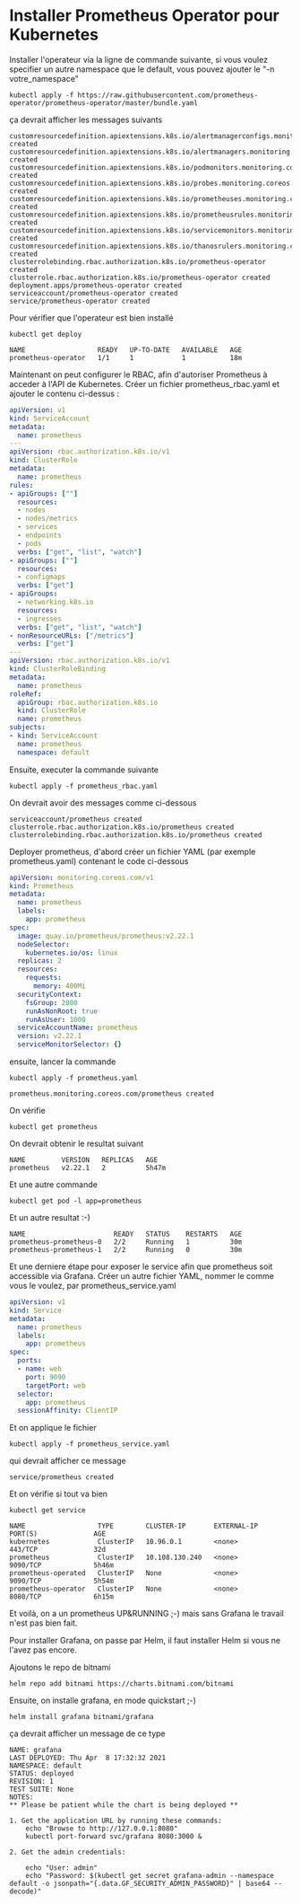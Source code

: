 # Installer Prometheus Operator pour Kubernetes

Installer l'operateur via la ligne de commande suivante, si vous voulez specifier un autre namespace que le default, vous pouvez ajouter le "-n votre_namespace"

```
kubectl apply -f https://raw.githubusercontent.com/prometheus-operator/prometheus-operator/master/bundle.yaml
```

ça devrait afficher les messages suivants

```
customresourcedefinition.apiextensions.k8s.io/alertmanagerconfigs.monitoring.coreos.com created
customresourcedefinition.apiextensions.k8s.io/alertmanagers.monitoring.coreos.com created
customresourcedefinition.apiextensions.k8s.io/podmonitors.monitoring.coreos.com created
customresourcedefinition.apiextensions.k8s.io/probes.monitoring.coreos.com created
customresourcedefinition.apiextensions.k8s.io/prometheuses.monitoring.coreos.com created
customresourcedefinition.apiextensions.k8s.io/prometheusrules.monitoring.coreos.com created
customresourcedefinition.apiextensions.k8s.io/servicemonitors.monitoring.coreos.com created
customresourcedefinition.apiextensions.k8s.io/thanosrulers.monitoring.coreos.com created
clusterrolebinding.rbac.authorization.k8s.io/prometheus-operator created
clusterrole.rbac.authorization.k8s.io/prometheus-operator created
deployment.apps/prometheus-operator created
serviceaccount/prometheus-operator created
service/prometheus-operator created
```

Pour vérifier que l'operateur est bien installé

```
kubectl get deploy
```

```
NAME                  READY   UP-TO-DATE   AVAILABLE   AGE
prometheus-operator   1/1     1            1           18m
```

Maintenant on peut configurer le RBAC, afin d'autoriser Prometheus à acceder à l'API de Kubernetes.
Créer un fichier prometheus_rbac.yaml et ajouter le contenu ci-dessus :

```yaml
apiVersion: v1
kind: ServiceAccount
metadata:
  name: prometheus
---
apiVersion: rbac.authorization.k8s.io/v1
kind: ClusterRole
metadata:
  name: prometheus
rules:
- apiGroups: [""]
  resources:
  - nodes
  - nodes/metrics
  - services
  - endpoints
  - pods
  verbs: ["get", "list", "watch"]
- apiGroups: [""]
  resources:
  - configmaps
  verbs: ["get"]
- apiGroups:
  - networking.k8s.io
  resources:
  - ingresses
  verbs: ["get", "list", "watch"]
- nonResourceURLs: ["/metrics"]
  verbs: ["get"]
---
apiVersion: rbac.authorization.k8s.io/v1
kind: ClusterRoleBinding
metadata:
  name: prometheus
roleRef:
  apiGroup: rbac.authorization.k8s.io
  kind: ClusterRole
  name: prometheus
subjects:
- kind: ServiceAccount
  name: prometheus
  namespace: default
```

Ensuite, executer la commande suivante

```
kubectl apply -f prometheus_rbac.yaml
```

On devrait avoir des messages comme ci-dessous

```
serviceaccount/prometheus created
clusterrole.rbac.authorization.k8s.io/prometheus created
clusterrolebinding.rbac.authorization.k8s.io/prometheus created
```

Deployer prometheus, d'abord créer un fichier YAML (par exemple prometheus.yaml) contenant le code ci-dessous

```yaml
apiVersion: monitoring.coreos.com/v1
kind: Prometheus
metadata:
  name: prometheus
  labels:
    app: prometheus
spec:
  image: quay.io/prometheus/prometheus:v2.22.1
  nodeSelector:
    kubernetes.io/os: linux
  replicas: 2
  resources:
    requests:
      memory: 400Mi
  securityContext:
    fsGroup: 2000
    runAsNonRoot: true
    runAsUser: 1000
  serviceAccountName: prometheus
  version: v2.22.1
  serviceMonitorSelector: {}
```

ensuite, lancer la commande

```
kubectl apply -f prometheus.yaml
```
```
prometheus.monitoring.coreos.com/prometheus created
```

On vérifie

```
kubectl get prometheus
```
On devrait obtenir le resultat suivant

```
NAME         VERSION   REPLICAS   AGE
prometheus   v2.22.1   2          5h47m
```

Et une autre commande

```
kubectl get pod -l app=prometheus
```
Et un autre resultat :-)

```
NAME                      READY   STATUS    RESTARTS   AGE
prometheus-prometheus-0   2/2     Running   1          30m
prometheus-prometheus-1   2/2     Running   0          30m
```

Et une derniere étape pour exposer le service afin que prometheus soit accessible via Grafana. 
Créer un autre fichier YAML, nommer le comme vous le voulez, par prometheus_service.yaml

```yaml
apiVersion: v1
kind: Service
metadata:
  name: prometheus
  labels:
    app: prometheus
spec:
  ports:
  - name: web
    port: 9090
    targetPort: web
  selector:
    app: prometheus
  sessionAffinity: ClientIP
```

Et on applique le fichier

```
kubectl apply -f prometheus_service.yaml
```
qui devrait afficher ce message

```
service/prometheus created
```

Et on vérifie si tout va bien

```
kubectl get service
```

```
NAME                  TYPE        CLUSTER-IP       EXTERNAL-IP   PORT(S)              AGE
kubernetes            ClusterIP   10.96.0.1        <none>        443/TCP              32d
prometheus            ClusterIP   10.108.130.240   <none>        9090/TCP             5h46m
prometheus-operated   ClusterIP   None             <none>        9090/TCP             5h54m
prometheus-operator   ClusterIP   None             <none>        8080/TCP             6h15m
```

Et voilà, on a un prometheus UP&RUNNING ;-) mais sans Grafana le travail n'est pas bien fait.

Pour installer Grafana, on passe par Helm, il faut installer Helm si vous ne l'avez pas encore.

Ajoutons le repo de bitnami

```
helm repo add bitnami https://charts.bitnami.com/bitnami
```
Ensuite, on installe grafana, en mode quickstart ;-)

```
helm install grafana bitnami/grafana
```

ça devrait afficher un message de ce type

```
NAME: grafana
LAST DEPLOYED: Thu Apr  8 17:32:32 2021
NAMESPACE: default
STATUS: deployed
REVISION: 1
TEST SUITE: None
NOTES:
** Please be patient while the chart is being deployed **

1. Get the application URL by running these commands:
    echo "Browse to http://127.0.0.1:8080"
    kubectl port-forward svc/grafana 8080:3000 &

2. Get the admin credentials:

    echo "User: admin"
    echo "Password: $(kubectl get secret grafana-admin --namespace default -o jsonpath="{.data.GF_SECURITY_ADMIN_PASSWORD}" | base64 --decode)"
```


